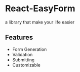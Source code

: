 # React-EasyForm

a library that make your life easier

## Features

* Form Generation
* Validation
* Submitting
* Customizable

